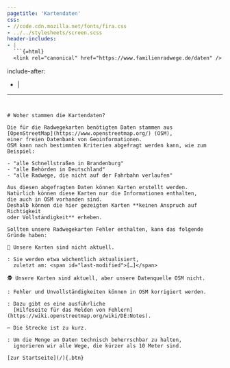 ```yaml
---
pagetitle: 'Kartendaten'
css:
- //code.cdn.mozilla.net/fonts/fira.css
- ../../stylesheets/screen.scss
header-includes:
- |
  ```{=html}
  <link rel="canonical" href="https://www.familienradwege.de/daten" />
  ```
include-after:
- |
  <script src="../../js/last_modified.js"></script>
---
```


# Woher stammen die Kartendaten?

Die für die Radwegekarten benötigten Daten stammen aus
[OpenStreetMap](https://www.openstreetmap.org/) (OSM),
einer freien Datenbank von Geoinformationen.
OSM kann nach bestimmten Kriterien abgefragt werden kann, wie zum Beispiel:

- "alle Schnellstraßen in Brandenburg"
- "alle Behörden in Deutschland"
- "alle Radwege, die nicht auf der Fahrbahn verlaufen"

Aus diesen abgefragten Daten können Karten erstellt werden.
Natürlich können diese Karten nur die Informationen enthalten,
die auch in OSM vorhanden sind.
Deshalb können die hier gezeigten Karten **keinen Anspruch auf Richtigkeit
oder Vollständigkeit** erheben.

Sollten unsere Radwegekarten Fehler enthalten, kann das folgende Gründe haben:

🧓 Unsere Karten sind nicht aktuell.

: Sie werden etwa wöchentlich aktualisiert,
  zuletzt am: <span id="last-modified">[…]</span>

🕵️ Unsere Karten sind aktuell, aber unsere Datenquelle OSM nicht.

: Fehler und Unvollständigkeiten können in OSM korrigiert werden.

: Dazu gibt es eine ausführliche
  [Hilfeseite für das Melden von Fehlern](https://wiki.openstreetmap.org/wiki/DE:Notes).

✂️ Die Strecke ist zu kurz.

: Um die Menge an Daten technisch beherrschbar zu halten,
  ignorieren wir alle Wege, die kürzer als 10 Meter sind.

[zur Startseite](/){.btn}
